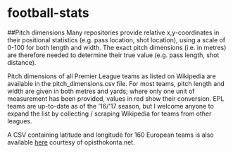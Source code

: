 # football-stats

##Pitch dimensions
Many repositories provide relative x,y-coordinates in their positional statistics (e.g. pass location, shot location), using a scale of 0-100 for both length and width. The exact pitch dimensions (i.e. in metres) are therefore needed to determine their true value (e.g. pass length, shot distance).

Pitch dimensions of all Premier League teams as listed on Wikipedia are available in the pitch_dimensions.csv file. For most teams, pitch length and width are given in both metres and yards; where only one unit of measurement has been provided, values in red show their conversion. EPL teams are up-to-date as of the '16/'17 season, but I welcome anyone to expand the list by collecting / scraping Wikipedia for teams from other leagues.

A CSV containing latitude and longitude for 160 European teams is also available [here](http://opisthokonta.net/wp-content/uploads/2015/03/stadiums_20150302.csv) courtesy of opisthokonta.net.
